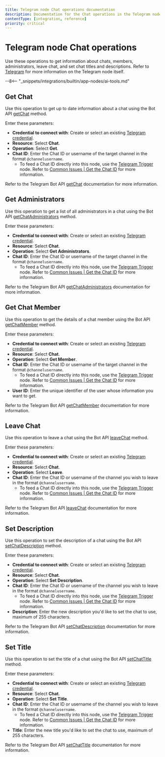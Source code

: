 ```yaml
---
title: Telegram node Chat operations documentation
description: Documentation for the Chat operations in the Telegram node in n8n, a workflow automation platform. Includes details to configure all Chat operations.
contentType: [integration, reference]
priority: critical
---
```


<!-- vale Vale.Spelling["getChat", "leaveChat"] = NO -->
# Telegram node Chat operations

Use these operations to get information about chats, members, administrators, leave chat, and set chat titles and descriptions. Refer to [Telegram](/integrations/builtin/app-nodes/n8n-nodes-base.telegram/index.md) for more information on the Telegram node itself.

--8<-- "_snippets/integrations/builtin/app-nodes/ai-tools.md"

## Get Chat

Use this operation to get up to date information about a chat using the Bot API [getChat](https://core.telegram.org/bots/api#getchat) method.

Enter these parameters:

* **Credential to connect with**: Create or select an existing [Telegram credential](/integrations/builtin/credentials/telegram.md).
* **Resource**: Select **Chat**.
* **Operation**: Select **Get**.
* **Chat ID**: Enter the Chat ID or username of the target channel in the format `@channelusername`.
    * To feed a Chat ID directly into this node, use the [Telegram Trigger](/integrations/builtin/trigger-nodes/n8n-nodes-base.telegramtrigger/index.md) node. Refer to [Common Issues | Get the Chat ID](/integrations/builtin/app-nodes/n8n-nodes-base.telegram/common-issues.md#get-the-chat-id) for more information.

Refer to the Telegram Bot API [getChat](https://core.telegram.org/bots/api#getchat) documentation for more information.

## Get Administrators

Use this operation to get a list of all administrators in a chat using the Bot API [getChatAdministrators](https://core.telegram.org/bots/api#getchatadministrators) method.

Enter these parameters:

* **Credential to connect with**: Create or select an existing [Telegram credential](/integrations/builtin/credentials/telegram.md).
* **Resource**: Select **Chat**.
* **Operation**: Select **Get Administrators**.
* **Chat ID**: Enter the Chat ID or username of the target channel in the format `@channelusername`.
    * To feed a Chat ID directly into this node, use the [Telegram Trigger](/integrations/builtin/trigger-nodes/n8n-nodes-base.telegramtrigger/index.md) node. Refer to [Common Issues | Get the Chat ID](/integrations/builtin/app-nodes/n8n-nodes-base.telegram/common-issues.md#get-the-chat-id) for more information.

Refer to the Telegram Bot API [getChatAdministrators](https://core.telegram.org/bots/api#getchatadministrators) documentation for more information.

## Get Chat Member

Use this operation to get the details of a chat member using the Bot API [getChatMember](https://core.telegram.org/bots/api#getchatmember) method.

Enter these parameters:

* **Credential to connect with**: Create or select an existing [Telegram credential](/integrations/builtin/credentials/telegram.md).
* **Resource**: Select **Chat**.
* **Operation**: Select **Get Member**.
* **Chat ID**: Enter the Chat ID or username of the target channel in the format `@channelusername`.
    * To feed a Chat ID directly into this node, use the [Telegram Trigger](/integrations/builtin/trigger-nodes/n8n-nodes-base.telegramtrigger/index.md) node. Refer to [Common Issues | Get the Chat ID](/integrations/builtin/app-nodes/n8n-nodes-base.telegram/common-issues.md#get-the-chat-id) for more information.
* **User ID**: Enter the unique identifier of the user whose information you want to get.

Refer to the Telegram Bot API [getChatMember](https://core.telegram.org/bots/api#getchatmember) documentation for more information.

## Leave Chat

Use this operation to leave a chat using the Bot API [leaveChat](https://core.telegram.org/bots/api#leavechat) method.

Enter these parameters:

* **Credential to connect with**: Create or select an existing [Telegram credential](/integrations/builtin/credentials/telegram.md).
* **Resource**: Select **Chat**.
* **Operation**: Select **Leave**.
* **Chat ID**: Enter the Chat ID or username of the channel you wish to leave in the format `@channelusername`.
    * To feed a Chat ID directly into this node, use the [Telegram Trigger](/integrations/builtin/trigger-nodes/n8n-nodes-base.telegramtrigger/index.md) node. Refer to [Common Issues | Get the Chat ID](/integrations/builtin/app-nodes/n8n-nodes-base.telegram/common-issues.md#get-the-chat-id) for more information.

Refer to the Telegram Bot API [leaveChat](https://core.telegram.org/bots/api#leavechat) documentation for more information.

## Set Description

Use this operation to set the description of a chat using the Bot API [setChatDescription](https://core.telegram.org/bots/api#setchatdescription) method.

Enter these parameters:

* **Credential to connect with**: Create or select an existing [Telegram credential](/integrations/builtin/credentials/telegram.md).
* **Resource**: Select **Chat**.
* **Operation**: Select **Set Description**.
* **Chat ID**: Enter the Chat ID or username of the channel you wish to leave in the format `@channelusername`.
    * To feed a Chat ID directly into this node, use the [Telegram Trigger](/integrations/builtin/trigger-nodes/n8n-nodes-base.telegramtrigger/index.md) node. Refer to [Common Issues | Get the Chat ID](/integrations/builtin/app-nodes/n8n-nodes-base.telegram/common-issues.md#get-the-chat-id) for more information.
* **Description**: Enter the new description you'd like to set the chat to use, maximum of 255 characters.

Refer to the Telegram Bot API [setChatDescription](https://core.telegram.org/bots/api#setchatdescription) documentation for more information.

## Set Title

Use this operation to set the title of a chat using the Bot API [setChatTitle](https://core.telegram.org/bots/api#setchattitle) method.

Enter these parameters:

* **Credential to connect with**: Create or select an existing [Telegram credential](/integrations/builtin/credentials/telegram.md).
* **Resource**: Select **Chat**.
* **Operation**: Select **Set Title**.
* **Chat ID**: Enter the Chat ID or username of the channel you wish to leave in the format `@channelusername`.
    * To feed a Chat ID directly into this node, use the [Telegram Trigger](/integrations/builtin/trigger-nodes/n8n-nodes-base.telegramtrigger/index.md) node. Refer to [Common Issues | Get the Chat ID](/integrations/builtin/app-nodes/n8n-nodes-base.telegram/common-issues.md#get-the-chat-id) for more information.
* **Title**: Enter the new title you'd like to set the chat to use, maximum of 255 characters.

Refer to the Telegram Bot API [setChatTitle](https://core.telegram.org/bots/api#setchattitle) documentation for more information.
